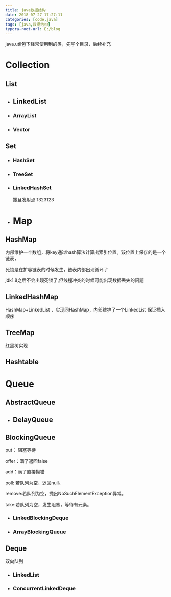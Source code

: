 ```yaml
---
title: java数据结构
date: 2018-07-27 17:27:11
categories: [code,java]
tags: [java,数据结构]
typora-root-url: E:/blog
---
```


java.util包下经常使用到的类，先写个目录，后续补充

<!--more-->

# Collection

## List

- ## LinkedList
- ###  ArrayList
- ### Vector

## Set
  - ### HashSet
  - ### TreeSet
  - ### LinkedHashSet
    撒旦发射点
    1323123
- # Map

## HashMap 

内部维护一个数组，将key通过hash算法计算出索引位置。该位置上保存的是一个链表，

死锁是在扩容链表的时候发生，链表内部出现循环了

jdk1.8之后不会出现死锁了,但线程冲突的时候可能出现数据丢失的问题

## LinkedHashMap 

HashMap+LinkedList ，实现同HashMap，内部维护了一个LinkedList 保证插入顺序

## TreeMap

红黑树实现

## Hashtable

# Queue 

## AbstractQueue

- ## DelayQueue

## BlockingQueue

put： 阻塞等待

offer：满了返回false

add：满了直接抛错

poll: 若队列为空，返回null。

remove:若队列为空，抛出NoSuchElementException异常。

take:若队列为空，发生阻塞，等待有元素。

- ### LinkedBlockingDeque
- ### ArrayBlockingQueue
## Deque

双向队列

- ### LinkedList

- ### ConcurrentLinkedDeque